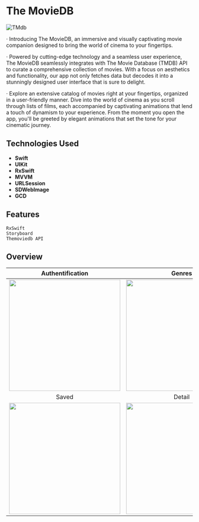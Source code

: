 # The MovieDB

![TMdb](https://github.com/SerhiiMolodets/TheMovieDBapp/assets/108882250/37864271-1986-4e36-9e66-adb97b6da6f2)

· Introducing The MovieDB, an immersive and visually captivating movie companion designed to bring the world of cinema to your fingertips.

· Powered by cutting-edge technology and a seamless user experience, The MovieDB seamlessly integrates with The Movie Database (TMDB) API to curate a comprehensive collection of movies. With a focus on aesthetics and functionality, our app not only fetches data but decodes it into a stunningly designed user interface that is sure to delight.

· Explore an extensive catalog of movies right at your fingertips, organized in a user-friendly manner. Dive into the world of cinema as you scroll through lists of films, each accompanied by captivating animations that lend a touch of dynamism to your experience. From the moment you open the app, you'll be greeted by elegant animations that set the tone for your cinematic journey.


## Technologies Used

- **Swift**
- **UIKit**
- **RxSwift**
- **MVVM**
- **URLSession**
- **SDWebImage**
- **GCD**

## Features

```
RxSwift
Storyboard
Themoviedb API 
```

## Overview
| Authentification | Genres | Search |
|:---------:|:---------:|:---------:|
| <img src="https://github.com/SerhiiMolodets/TheMovieDBapp/assets/108882250/f6b2316c-f6a9-4c34-a6b1-fd0965d959a0" width="300"> | <img src="https://github.com/SerhiiMolodets/TheMovieDBapp/assets/108882250/8c866fb3-9d9a-48f7-8191-7954abc7aa4d" width="300"> | <img src="https://github.com/SerhiiMolodets/TheMovieDBapp/assets/108882250/c1f0d590-c554-4521-b333-7ab09f0b51d3" width="300"> |
| Saved | Detail |
| <img src="https://github.com/SerhiiMolodets/TheMovieDBapp/assets/108882250/36a8737b-e55e-497b-8ece-ed997e2124a0" width="300"> | <img src="https://github.com/SerhiiMolodets/TheMovieDBapp/assets/108882250/f9c6b991-2ce3-4e7e-8692-5a0945cb6b5e" width="300"> |

